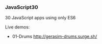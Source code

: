 ### JavaScript30
30 JavaScript apps using only ES6

Live demos:
- 01-Drums http://gerasim-drums.surge.sh/
